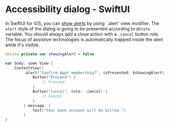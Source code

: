 # Accessibility dialog - SwiftUI

In SwiftUI for iOS, you can [show alerts](https://developer.apple.com/documentation/swiftui/view/alert(_:ispresented:presenting:actions:message:)-8584l) by using `.alert` view modifier. The `alert` style of the dialog is going to be presented according to `@State` variable. You should always add a close action with a `.cancel` button role. The focus of assistive technologies is automatically trapped inside the alert while it's visible.

```Swift
@State private var showingAlert = false

var body: some View {
    ContentView()
        .alert("Confirm Appt membership?", isPresented: $showingAlert) {
            Button("Proceed") {
                // Proceed
            }
            Button("Cancel", role: .cancel) {
                // Cancel
            }
        } message: {
            Text("Your bank account will be billed.")
        }
}
```
